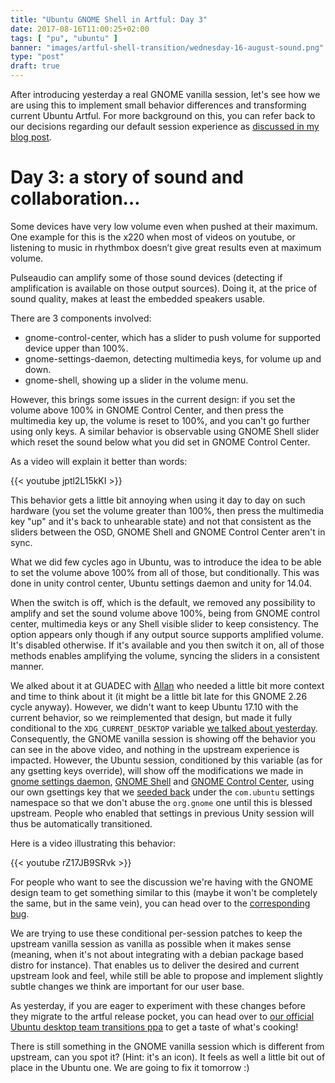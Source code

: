 ```yaml
---
title: "Ubuntu GNOME Shell in Artful: Day 3"
date: 2017-08-16T11:00:25+02:00
tags: [ "pu", "ubuntu" ]
banner: "images/artful-shell-transition/wednesday-16-august-sound.png"
type: "post"
draft: true
---
```


After introducing yesterday a real GNOME vanilla session, let's see how we are using this to implement small behavior differences and transforming current Ubuntu Artful. For more background on this, you can refer back to our decisions regarding our default session experience as [discussed in my blog post](/2017/08/03/ubuntu--guadec-2017-and-plans-for-gnome-shell-migration/).

# Day 3: a story of sound and collaboration…

Some devices have very low volume even when pushed at their maximum. One example for this is the x220 when most of videos on youtube, or listening to music in rhythmbox doesn’t give great results even at maximum volume.

Pulseaudio can amplify some of those sound devices (detecting if amplification is available on those output sources). Doing it, at the price of sound quality, makes at least the embedded speakers usable.

There are 3 components involved:
* gnome-control-center, which has a slider to push volume for supported device upper than 100%.
* gnome-settings-daemon, detecting multimedia keys, for volume up and down.
* gnome-shell, showing up a slider in the volume menu.

However, this brings some issues in the current design: if you set the volume above 100% in GNOME Control Center, and then press the multimedia key up, the volume is reset to 100%, and you can't go further using only keys. A similar behavior is observable using GNOME Shell slider which reset the sound below what you did set in GNOME Control Center.

As a video will explain it better than words:

{{< youtube jptl2L15kKI >}}

This behavior gets a little bit annoying when using it day to day on such hardware (you set the volume greater than 100%, then press the multimedia key "up" and it's back to unhearable state) and not that consistent as the sliders between the OSD, GNOME Shell and GNOME Control Center aren't in sync.

What we did few cycles ago in Ubuntu, was to introduce the idea to be able to set the volume above 100% from all of those, but conditionally. This was done in unity control center, Ubuntu settings daemon and unity for 14.04.

When the switch is off, which is the default, we removed any possibility to amplify and set the sound volume above 100%, being from GNOME control center, multimedia keys or any Shell visible slider to keep consistency. The option appears only though if any output source supports amplified volume. It's disabled otherwise. If it's available and you then switch it on, all of those methods enables amplifying the volume, syncing the sliders in a consistent manner.

We alked about it at GUADEC with [Allan](https://blogs.gnome.org/aday/) who needed a little bit more context and time to think about it (it might be a little bit late for this GNOME 2.26 cycle anyway). However, we didn't want to keep Ubuntu 17.10 with the current behavior, so we reimplemented that design, but made it fully conditional to the `XDG_CURRENT_DESKTOP` variable [we talked about yesterday](https://didrocks.fr/2017/08/15/ubuntu-gnome-shell-in-artful-day-2/). Consequently, the GNOME vanilla session is showing off the behavior you can see in the above video, and nothing in the upstream experience is impacted. However, the Ubuntu session, conditioned by this variable (as for any gsetting keys override), will show off the modifications we made in [gnome settings daemon](https://launchpad.net/ubuntu/+source/gnome-settings-daemon/3.24.3-0ubuntu3), [GNOME Shell](https://launchpad.net/ubuntu/+source/gnome-shell/3.24.3-0ubuntu3) and [GNOME Control Center](https://launchpad.net/ubuntu/+source/gnome-control-center/1:3.24.3-0ubuntu3), using our own gsettings key that we [seeded back](https://launchpad.net/ubuntu/+source/ubuntu-meta/1.394) under the `com.ubuntu` settings namespace so that we don't abuse the `org.gnome` one until this is blessed upstream. People who enabled that settings in previous Unity session will thus be automatically transitioned.

Here is a video illustrating this behavior:

{{< youtube rZ17JB9SRvk >}}

For people who want to see the discussion we're having with the GNOME design team to get something similar to this (maybe it won't be completely the same, but in the same vein), you can head over to the [corresponding bug](https://bugzilla.gnome.org/show_bug.cgi?id=710424).

We are trying to use these conditional per-session patches to keep the upstream vanilla session as vanilla as possible when it makes sense (meaning, when it's not about integrating with a debian package based distro for instance). That enables us to deliver the desired and current upstream look and feel, while still be able to propose and implement slightly subtle changes we think are important for our user base.

As yesterday, if you are eager to experiment with these changes before they migrate to the artful release pocket, you can head over to [our official Ubuntu desktop team transitions ppa](https://launchpad.net/~ubuntu-desktop/+archive/ubuntu/transitions) to get a taste of what's cooking!

There is still something in the GNOME vanilla session which is different from upstream, can you spot it? (Hint: it's an icon). It feels as well a little bit out of place in the Ubuntu one. We are going to fix it tomorrow :)



